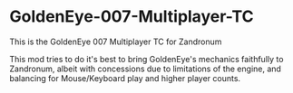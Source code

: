 # GoldenEye-007-Multiplayer-TC
This is the GoldenEye 007 Multiplayer TC for Zandronum

This mod tries to do it's best to bring GoldenEye's mechanics faithfully to Zandronum, albeit with concessions due to limitations of the engine, and balancing for Mouse/Keyboard play and higher player counts.
